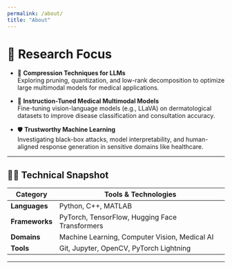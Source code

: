 ```yaml
---
permalink: /about/
title: "About"
---
```

# 🔬 Research Focus

- 🧪 **Compression Techniques for LLMs**  
  Exploring pruning, quantization, and low-rank decomposition to optimize large multimodal models for medical applications.

- 🧠 **Instruction-Tuned Medical Multimodal Models**  
  Fine-tuning vision-language models (e.g., LLaVA) on dermatological datasets to improve disease classification and consultation accuracy.

- 🛡️ **Trustworthy Machine Learning**  
  Investigating black-box attacks, model interpretability, and human-aligned response generation in sensitive domains like healthcare.

---

## 🧑‍💻 Technical Snapshot

| Category     | Tools & Technologies                                  |
|--------------|--------------------------------------------------------|
| **Languages**   | Python, C++, MATLAB                                  |
| **Frameworks**  | PyTorch, TensorFlow, Hugging Face Transformers       |
| **Domains**     | Machine Learning, Computer Vision, Medical AI        |
| **Tools**       | Git, Jupyter, OpenCV, PyTorch Lightning              |

---


